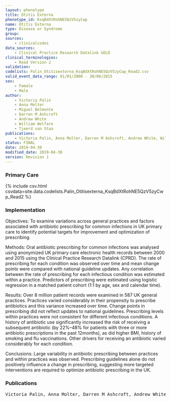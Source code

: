 ```yaml
---
layout: phenotype
title: Otitis Externa
phenotype_id: KsqBdXtRohNE5QzV5zyCwp
name: Otitis Externa
type: Disease or Syndrome
group: 
sources: 
    - clinicalcodes
data_sources:
    - Clinical Practice Research Datalink GOLD
clinical_terminologies:
    - Read Version 2
validation:
codelists: Palin_Otitisexterna_KsqBdXtRohNE5QzV5zyCwp_Read2.csv
valid_event_data_range: 01/01/2000 - 30/06/2015
sex:
    - Female
    - Male
author:
    - Victoria Palin
    - Anna Molter
    - Miguel Belmonte
    - Darren M Ashcroft
    - Andrew White
    - William Welfare
    - Tjeerd van Staa    
publications:
    - Victoria Palin, Anna Molter, Darren M Ashcroft, Andrew White, William Welfare, Tjeerd van Staa, Antibiotic prescribing for common infections in UK general practice variability and drivers. Journal of Antimicrobial Chemotherapy, 74:2440-2450, 2019.
status: FINAL
date: 2019-04-30
modified_date: 2019-04-30
version: Revision 1
---
```


### Primary Care

{% include csv.html csvdata=site.data.codelists.Palin_Otitisexterna_KsqBdXtRohNE5QzV5zyCwp_Read2 %}

### Implementation

Objectives: 
To examine variations across general practices and factors associated with antibiotic prescribing for common infections in UK primary care to identify potential targets for improvement and optimization of prescribing.

Methods: 
Oral antibiotic prescribing for common infections was analysed using anonymized UK primary care electronic health records between 2000 and 2015 using the Clinical Practice Research Datalink (CPRD). The rate of prescribing for each condition was observed over time and mean change points were compared with national guideline updates. Any correlation between the rate of prescribing for each infectious condition was estimated within a practice. Predictors of prescribing were estimated using logistic regression in a matched patient cohort (1:1 by age, sex and calendar time). 

Results: 
Over 8 million patient records were examined in 587 UK general practices. Practices varied considerably in their propensity to prescribe antibiotics and this variance increased over time. Change points in prescribing did not reflect updates to national guidelines. Prescribing levels within practices were not consistent for different infectious conditions. A history of antibiotic use significantly increased the risk of receiving a subsequent antibiotic (by 22%–48% for patients with three or more antibiotic prescriptions in the past 12months), as did higher BMI, history of smoking and flu vaccinations. Other drivers for receiving an antibiotic varied considerably for each condition. 

Conclusions: 
Large variability in antibiotic prescribing between practices and within practices was observed. Prescribing guidelines alone do not positively influence a change in prescribing, suggesting more targeted interventions are required to optimize antibiotic prescribing in the UK.

### Publications

<pre>
Victoria Palin, Anna Molter, Darren M Ashcroft, Andrew White, William Welfare, Tjeerd van Staa, Antibiotic prescribing for common infections in UK general practice variability and drivers. Journal of Antimicrobial Chemotherapy, 74:2440-2450, 2019.
</pre>
